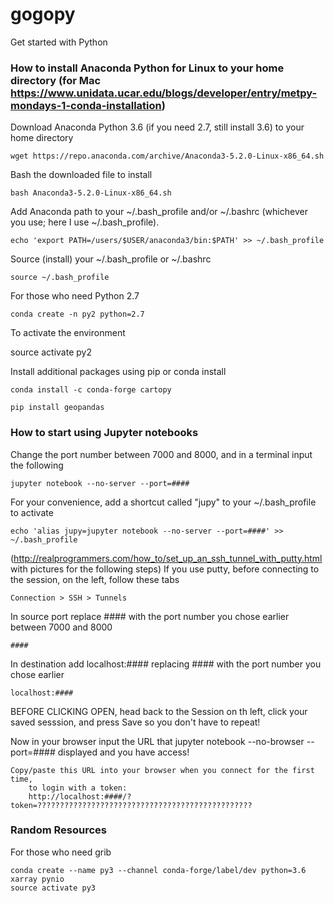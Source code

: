 # gogopy
Get started with Python

### How to install Anaconda Python for Linux to your home directory (for Mac https://www.unidata.ucar.edu/blogs/developer/entry/metpy-mondays-1-conda-installation)

Download Anaconda Python 3.6 (if you need 2.7, still install 3.6) to your home directory

	wget https://repo.anaconda.com/archive/Anaconda3-5.2.0-Linux-x86_64.sh

Bash the downloaded file to install

	bash Anaconda3-5.2.0-Linux-x86_64.sh

Add Anaconda path to your ~/.bash_profile and/or ~/.bashrc (whichever you use; here I use ~/.bash_profile).

	echo 'export PATH=/users/$USER/anaconda3/bin:$PATH' >> ~/.bash_profile

Source (install) your ~/.bash_profile or ~/.bashrc

	source ~/.bash_profile

For those who need Python 2.7

	conda create -n py2 python=2.7
  
To activate the environment

  source activate py2

Install additional packages using pip or conda install

	conda install -c conda-forge cartopy

	pip install geopandas

### How to start using Jupyter notebooks

Change the port number between 7000 and 8000, and in a terminal input the following

	jupyter notebook --no-server --port=####

For your convenience, add a shortcut called "jupy" to your ~/.bash_profile to activate

	echo 'alias jupy=jupyter notebook --no-server --port=####' >> ~/.bash_profile

(http://realprogrammers.com/how_to/set_up_an_ssh_tunnel_with_putty.html with pictures for the following steps)
If you use putty, before connecting to the session, on the left, follow these tabs

	Connection > SSH > Tunnels

In source port replace #### with the port number you chose earlier between 7000 and 8000

	####

In destination add localhost:#### replacing #### with the port number you chose earlier

	localhost:####

BEFORE CLICKING OPEN, head back to the Session on th left, click your saved sesssion, and press Save so you don't have to repeat!

Now in your browser input the URL that jupyter notebook --no-browser --port=#### displayed and you have access!

	Copy/paste this URL into your browser when you connect for the first time,
	    to login with a token:
		http://localhost:####/?token=????????????????????????????????????????????????

### Random Resources

For those who need grib

	conda create --name py3 --channel conda-forge/label/dev python=3.6 xarray pynio
	source activate py3

